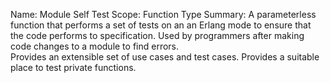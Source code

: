 Name:    Module Self Test
Scope:   Function Type
Summary: A parameterless function that performs a set of tests on an
	 an Erlang mode to ensure that the code performs to specification.
	 Used by programmers after making code changes to a module to
	 find errors.  
	 Provides an extensible set of use cases and test cases.
	 Provides a suitable place to test private functions.
